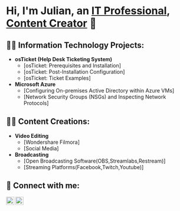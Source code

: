 <h1>Hi, I'm Julian, an <a href="https://github.com/JulianCrawford">IT Professional</a>, <a href="https://linktr.ee/josephdonjulio">Content Creator</a> 👋

  <h2> 👨‍💻 Information Technology Projects:</h2>
  
- <b>osTicket (Help Desk Ticketing System)</b>
  - [osTicket: Prerequisites and Installation]
  - [osTicket: Post-Installation Configuration]
  - [osTicket: Ticket Examples]
- <b>Microsoft Azure</b>
  - [Configuring On-premises Active Directory within Azure VMs]
  - [Network Security Groups (NSGs) and Inspecting Network Protocols]
  
<h2> 👨‍💻 Content Creations:</h2>
  
  - <b>Video Editing</b>
    - [Wondershare Filmora]
    - [Social Media]
  - <b>Broadcasting</b>
    - [Open Broadcasting Software(OBS,Streamlabs,Restream)]
    - [Streaming Platforms(Facebook,Twitch,Youtube)]

  
  
  <h2> 🤳 Connect with me:</h2>

[<img align="left" alt="JoshMadakor | LinkedIn" width="22px" src="https://cdn.jsdelivr.net/npm/simple-icons@v3/icons/linkedin.svg" />][linkedin]
[<img align="left" alt="JoshMadakor | Instagram" width="22px" src="https://cdn.jsdelivr.net/npm/simple-icons@v3/icons/instagram.svg" />][instagram]



[instagram]: https://www.instagram.com/josephdon._/
[linkedin]:  https://www.linkedin.com/in/julian-crawford-0790a11a3/
